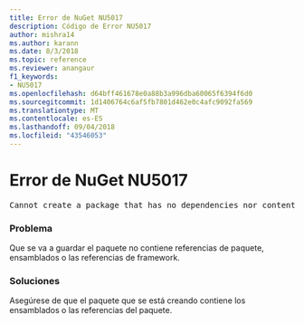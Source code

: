 ```yaml
---
title: Error de NuGet NU5017
description: Código de Error NU5017
author: mishra14
ms.author: karann
ms.date: 8/3/2018
ms.topic: reference
ms.reviewer: anangaur
f1_keywords:
- NU5017
ms.openlocfilehash: d64bff461678e0a88b3a996dba60065f6394f6d0
ms.sourcegitcommit: 1d1406764c6af5fb7801d462e0c4afc9092fa569
ms.translationtype: MT
ms.contentlocale: es-ES
ms.lasthandoff: 09/04/2018
ms.locfileid: "43546053"
---
```

# <a name="nuget-error-nu5017"></a>Error de NuGet NU5017
<pre>Cannot create a package that has no dependencies nor content.</pre>

### <a name="issue"></a>Problema

Que se va a guardar el paquete no contiene referencias de paquete, ensamblados o las referencias de framework.


### <a name="solution"></a>Soluciones

Asegúrese de que el paquete que se está creando contiene los ensamblados o las referencias del paquete.

